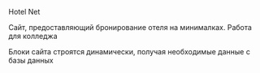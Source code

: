 Hotel Net

Сайт, предоставляющий бронирование отеля на минималках. Работа для колледжа

Блоки сайта строятся динамически, получая необходимые данные с базы данных